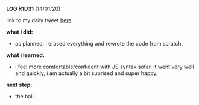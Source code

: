 **LOG R1D31** (14/01/20)

link to my daily tweet [here](https://twitter.com/Nightcoder2/status/1216956445209452544)

**what i did:**

- as planned: i erased everything and rewrote the code from scratch.

**what i learned:**

- i feel more comfortable/confident with JS syntax sofar. 
it went very well and quickly, i am actually a bit suprised and super happy.


**next step:**

- the ball.
